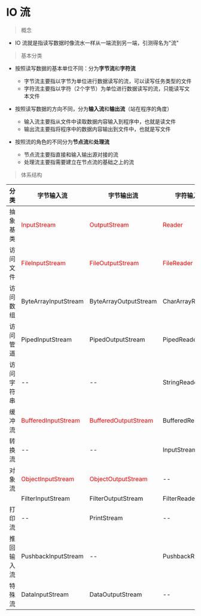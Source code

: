 # IO 流

>概念

* IO 流就是指读写数据时像流水一样从一端流到另一端，引测得名为"流"

> 基本分类

* 按照读写数据的基本单位不同：分为**字节流**和**字符流**
    * 字节流主要指以字节为单位进行数据读写的流，可以读写任务类型的文件
    * 字符流主要指以字符（2个字节）为单位进行数据读写的流，只能读写文本文件
  
* 按照读写数据的方向不同，分为**输入流**和**输出流**（站在程序的角度）
    * 输入流主要指从文件中读取数据内容输入到程序中，也就是读文件
    * 输出流主要指将程序中的数据内容输出到文件中，也就是写文件
  
* 按照流的角色的不同分为**节点流**和**处理流**
    * 节点流主要指直接和输入输出源对接的流
    * 处理流主要指需要建立在节点流的基础之上的流
   
> 体系结构

|分类|字节输入流|字节输出流|字符输入流|字符输入流|
|:---|---|---|---|---|
|抽象基类|<font color='red'>InputStream</font>|<font color='red'>OutputStream|<font color='red'>Reader|<font color='red'>Writer|
|访问文件|<font color='red'>FileInputStream|<font color='red'>FileOutputStream|<font color='red'>FileReader|<font color='red'>FileWriter|
|访问数组|ByteArrayInputStream|ByteArrayOutputStream|CharArrayReader|CharArrayWriter|
|访问管道|PipedInputStream|PipedOutputStream|PipedReader|PipedWriter|\
|访问字符串|--|--|StringReader|StringWriter|
|缓冲流|<font color='red'>BufferedInputStream|<font color='red'>BufferedOutputStream|BufferedReader|BufferedWriter|
|转换流|--|--|InputStreamReader|InputStreamWriter|
|对象流|<font color='red'>ObjectInputStream|<font color='red'>ObjectOutputStream|--|--|
||FilterInputStream|FilterOutputStream|FilterReader|FilterWriter|
|打印流|--|PrintStream|--|PrintWriter|
|推回输入流|PushbackInputStream|--|PushbackReader|--|
|特殊流|DataInputStream|DataOutputStream|--|--|